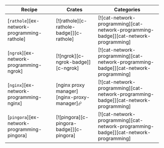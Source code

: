 | Recipe | Crates | Categories |
|--------|--------|------------|
| [`rathole`][ex-network-programming-rathole] | [![rathole][c-rathole-badge]][c-rathole] | [![cat-network-programming][cat-network-programming-badge]][cat-network-programming] |
| [`ngrok`][ex-network-programming-ngrok] | [![ngrok][c-ngrok-badge]][c-ngrok] | [![cat-network-programming][cat-network-programming-badge]][cat-network-programming] |
| [`nginx`][ex-network-programming-nginx] | [nginx proxy manager][nginx-proxy-manager]⮳ | [![cat-network-programming][cat-network-programming-badge]][cat-network-programming] |
| [`pingora`][ex-network-programming-pingora] | [![pingora][c-pingora-badge]][c-pingora] | [![cat-network-programming][cat-network-programming-badge]][cat-network-programming] |

<div class="hidden">
</div>
